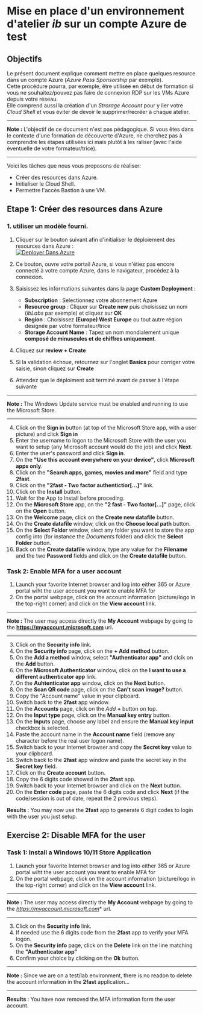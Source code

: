 # Mise en place d'un environnement d'atelier *ib* sur un compte Azure de test

## Objectifs
Le présent document explique comment mettre en place quelques resource dans un compte Azure (*Azure Pass Sponsorship* par exemple).  
Cette procédure pourra, par exemple, être utilisée en début de formation si vous ne souhaitez/pouvez pas faire de connexion RDP sur les VMs Azure depuis votre réseau.  
Elle comprend aussi la création d'un *Strorage Account* pour y lier votre *Cloud Shell* et vous éviter de devoir le supprimer/recréer à chaque atelier.  

---
**Note :** L'objectif de ce document n'est pas pédagogique. Si vous êtes dans le contexte d'une formation de découverte d'Azure, ne cherchez pas à comprendre les étapes utilisées ici mais plutôt à les raliser (avec l'aide éventuelle de votre formateur/trice).  

---

Voici les tâches que nous vous proposons de réaliser:

 - Créer des resources dans Azure.
 - Initialiser le Cloud Shell.
 - Permettre l'accès Bastion à une VM.

## Etape 1: Créer des resources dans Azure

### 1. utiliser un modèle fourni.
1. Cliquer sur le bouton suivant afin d'initialiser le déploiement des resources dans Azure :  
[![Deployer Dans Azure](https://aka.ms/deploytoazurebutton)](https://portal.azure.com/#create/Microsoft.Template/uri/https%3A%2F%2Fraw.githubusercontent.com%2Frenaudwangler%2Fib%2Fmaster%2Fextra%2FibAzureLabEnvironment.json)

2. Ce bouton, ouvre votre portail Azure, si vous n'étiez pas encore connecté à votre compte Azure, dans le navigateur, procédez à la connexion.
1. Saisissez les informations suivantes dans la page **Custom Deployment** :  
   - **Subscription** : Selectionnez votre abonnement Azure
   - **Resource group** : Cliquer sur **Create new** puis choisissez un nom (*ibLabs* par exemple) et cliquez sur **OK**
   - **Region** : Choisissez **(Europe) West Europe** ou tout autre région désignée par votre formateur/trice
   - **Storage Account Name** : Tapez un nom mondialement unique **composé de minuscules et de chiffres uniquement**.
1. Cliquez sur **review + Create**
1. Si la validation échoue, retournez sur l'onglet **Basics** pour corriger votre saisie, sinon cliquez sur **Create**
1. Attendez que le déploiment soit terminé avant de passer à l'étape suivante  
---
**Note :** The Windows Update service must be enabled and running to use the Microsoft Store.

---
4. Click on the **Sign in** button (at top of the Microsoft Store app, with a user picture) and click **Sign in**
1. Enter the username to logon to the Microsoft Store with the user you want to setup (any Microsoft account would do the job) and click **Next**.
1. Enter the user's password and click **Sign in**.
1. On the **"Use this account everywhere on your device"**, click **Microsoft apps only**.
1. Click on the **"Search apps, games, movies and more"** field and type **2fast**.
1. Click on the **"2fast - Two factor authentictior[...]"** link.
1. Click on the **Install** button.
1. Wait for the App to Install before proceding.
1. On the **Microsoft Store** app, on the **"2 fast - Two factor[...]"** page, click on the **Open** button.
1. On the **Welcome** page, click on the **Create new datafile** button.
1. On the **Create datafile** window, click on the **Choose local path** button.
1. On the **Select Folder** window, slect any folder you want to store the app config into (for instance the *Documents* folder) and click the **Select Folder** button.
1. Back on the **Create datafile** window, type any value for the **Filename** and the two **Password** fields and click on the **Create datafile** button.


### Task 2: Enable MFA for a user account
1. Launch your favorite Internet browser and log into either 365 or Azure portal wiht the user account you want to enable MFA for
1. On the portal webpage, click on the account information (picture/logo in the top-right corner) and click on the **View account** link.
---
**Note :** The user may access directly the **My Account** webpage by going to the **https://myaccount.microsoft.com** url.

---
3. Click on the **Security info** link.
1. On the **Security info** page, click on the **+ Add method** button.
1. On the **Add a method** window, select **"Authenticator app"** and clcik on the **Add** button.
1. On the **Microsoft Authenticator** window, click on the **I want to use a different authenticator app** link.
1. On the **Auhtenticator app** window, click on the **Next** button.
1. On the **Scan QR code** page, click on the **Can't scan image?** button.
1. Copy the "Account name" value in your clipboard.
1. Switch back to the **2fast** app window.
1. On the **Accounts** page, click on the *Add* **+** button on top.
1. On the **Input type** page, click on the **Manual key entry** button.
1. On the **Inputs** page, choose any label and ensure the **Manual key input** checkbox is selected.
1. Paste the account name in the **Account name** field (remove any character before the real user logon name).
1. Switch back to your Internet browser and copy the **Secret key** value to your clipboard.
1. Switch back to the **2fast** app window and paste the secret key in the **Secret key** field.
1. Click on the **Create account** button.
1. Copy the 6 digits code showed in the **2fast** app.
1. Switch back to your Internet browser and click on the **Next** button.
1. On the **Enter code** page, paste the 6 digits code and click **Next** (if the code/session is out of date, repeat the 2 previous steps).

**Results** : You may now use the **2fast** app to generate 6 digit codes to login with the user you just setup.

## Exercise 2: Disable MFA for the user

### Task 1: Install a Windows 10/11 Store Application
1. Launch your favorite Internet browser and log into either 365 or Azure portal wiht the user account you want to enable MFA for
1. On the portal webpage, click on the account information (picture/logo in the top-right corner) and click on the **View account** link.
---
**Note :** The user may access directly the **My Account** webpage by going to the *https://myaccount.microsoft.com** url.

---
3. Click on the **Security info** link.
4. If needed use the 6 digits code from the **2fast** app to verify your MFA logon.
5. On the **Security info** page, click on the **Delete** link on the line matching the **"Authenticator app"**
6. Confirm your choice by clicking on the **Ok** button.
---
**Note :** Since we are on a test/lab environment, there is no readon to delete the account information in the **2fast** application...

---

**Results** : You have now removed the MFA information form the user account.
